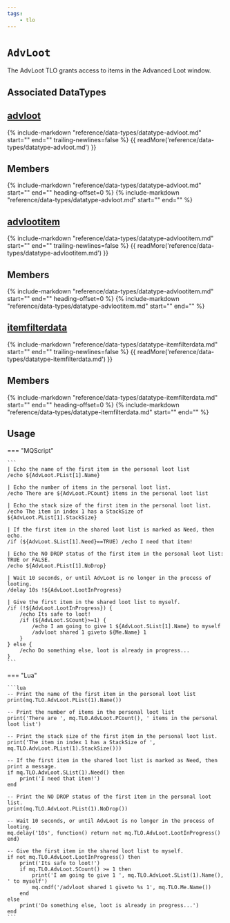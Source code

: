 ```yaml
---
tags:
    - tlo
---
```

# `AdvLoot`

<!--tlo-desc-start-->
The AdvLoot TLO grants access to items in the Advanced Loot window.
<!--tlo-desc-end-->

## Associated DataTypes

## [advloot](../data-types/datatype-advloot.md)
{%
  include-markdown "reference/data-types/datatype-advloot.md"
  start="<!--dt-desc-start-->"
  end="<!--dt-desc-end-->"
  trailing-newlines=false
%} {{ readMore('reference/data-types/datatype-advloot.md') }}

<h2>Members</h2>
{%
  include-markdown "reference/data-types/datatype-advloot.md"
  start="<!--dt-members-start-->"
  end="<!--dt-members-end-->"
  heading-offset=0
%}
{%
  include-markdown "reference/data-types/datatype-advloot.md"
  start="<!--dt-linkrefs-start-->"
  end="<!--dt-linkrefs-end-->"
%}

## [advlootitem](../data-types/datatype-advlootitem.md)
{%
  include-markdown "reference/data-types/datatype-advlootitem.md"
  start="<!--dt-desc-start-->"
  end="<!--dt-desc-end-->"
  trailing-newlines=false
%} {{ readMore('reference/data-types/datatype-advlootitem.md') }}

<h2>Members</h2>
{%
  include-markdown "reference/data-types/datatype-advlootitem.md"
  start="<!--dt-members-start-->"
  end="<!--dt-members-end-->"
  heading-offset=0
%}
{%
  include-markdown "reference/data-types/datatype-advlootitem.md"
  start="<!--dt-linkrefs-start-->"
  end="<!--dt-linkrefs-end-->"
%}

## [itemfilterdata](../data-types/datatype-itemfilterdata.md)
{%
  include-markdown "reference/data-types/datatype-itemfilterdata.md"
  start="<!--dt-desc-start-->"
  end="<!--dt-desc-end-->"
  trailing-newlines=false
%} {{ readMore('reference/data-types/datatype-itemfilterdata.md') }}

<h2>Members</h2>
{%
  include-markdown "reference/data-types/datatype-itemfilterdata.md"
  start="<!--dt-members-start-->"
  end="<!--dt-members-end-->"
  heading-offset=0
%}
{%
  include-markdown "reference/data-types/datatype-itemfilterdata.md"
  start="<!--dt-linkrefs-start-->"
  end="<!--dt-linkrefs-end-->"
%}


## Usage

=== "MQScript"

    ```
    | Echo the name of the first item in the personal loot list
    /echo ${AdvLoot.PList[1].Name}

    | Echo the number of items in the personal loot list.
    /echo There are ${AdvLoot.PCount} items in the personal loot list

    | Echo the stack size of the first item in the personal loot list.
    /echo The item in index 1 has a StackSize of ${AdvLoot.PList[1].StackSize}

    | If the first item in the shared loot list is marked as Need, then echo.
    /if (${AdvLoot.SList[1].Need}==TRUE) /echo I need that item!

    | Echo the NO DROP status of the first item in the personal loot list: TRUE or FALSE.
    /echo ${AdvLoot.PList[1].NoDrop}

    | Wait 10 seconds, or until AdvLoot is no longer in the process of looting.
    /delay 10s !${AdvLoot.LootInProgress}

    | Give the first item in the shared loot list to myself.
    /if (!${AdvLoot.LootInProgress}) {
        /echo Its safe to loot!
        /if (${AdvLoot.SCount}>=1) {
            /echo I am going to give 1 ${AdvLoot.SList[1].Name} to myself
            /advloot shared 1 giveto ${Me.Name} 1
        }
    } else {
        /echo Do something else, loot is already in progress...
    }
    ```

=== "Lua"

    ```lua
    -- Print the name of the first item in the personal loot list
    print(mq.TLO.AdvLoot.PList(1).Name())

    -- Print the number of items in the personal loot list
    print('There are ', mq.TLO.AdvLoot.PCount(), ' items in the personal loot list')

    -- Print the stack size of the first item in the personal loot list.
    print('The item in index 1 has a StackSize of ', mq.TLO.AdvLoot.PList(1).StackSize()))

    -- If the first item in the shared loot list is marked as Need, then print a message.
    if mq.TLO.AdvLoot.SList(1).Need() then
        print('I need that item!')
    end

    -- Print the NO DROP status of the first item in the personal loot list.
    print(mq.TLO.AdvLoot.PList(1).NoDrop())

    -- Wait 10 seconds, or until AdvLoot is no longer in the process of looting.
    mq.delay('10s', function() return not mq.TLO.AdvLoot.LootInProgress() end)

    -- Give the first item in the shared loot list to myself.
    if not mq.TLO.AdvLoot.LootInProgress() then
        print('Its safe to loot!')
        if mq.TLO.AdvLoot.SCount() >= 1 then
            print('I am going to give 1 ', mq.TLO.AdvLoot.SList(1).Name(), ' to myself')
            mq.cmdf('/advloot shared 1 giveto %s 1', mq.TLO.Me.Name())
        end
    else
        print('Do something else, loot is already in progress...')
    end
    ```
<!--tlo-linkrefs-start-->
[advloot]: ../data-types/datatype-advloot.md
[advlootitem]: ../data-types/datatype-advlootitem.md
[bool]: ../data-types/datatype-bool.md
[int]: ../data-types/datatype-int.md
[int64]: ../data-types/datatype-int64.md
[itemfilterdata]: ../data-types/datatype-itemfilterdata.md
[spawn]: ../data-types/datatype-spawn.md
[string]: ../data-types/datatype-string.md
<!--tlo-linkrefs-end-->
